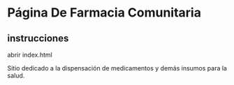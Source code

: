 # Página De Farmacia Comunitaria

## instrucciones

abrir index.html

Sitio dedicado a la dispensación de medicamentos y demás insumos para la salud.